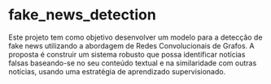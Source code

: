 # fake_news_detection
Este projeto tem como objetivo desenvolver um modelo para a detecção de fake news utilizando a abordagem de Redes Convolucionais de Grafos. A proposta é construir um sistema robusto que possa identificar notícias falsas baseando-se no seu conteúdo textual e na similaridade com outras notícias, usando uma estratégia de aprendizado supervisionado.
